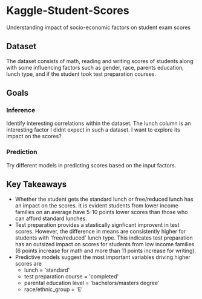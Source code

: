 # Kaggle-Student-Scores
Understanding impact of socio-economic factors on student exam scores
## Dataset
The dataset consists of math, reading and writing scores of students along with some influencing factors such as gender, race, parents education, lunch type, and if the student took test preparation courses.

## Goals
### Inference
Identify interesting correlations within the dataset.
The lunch column is an interesting factor I didnt expect in such a dataset. I want to explore its impact on the scores?
### Prediction
Try different models in predicting scores based on the input factors.

## Key Takeaways
- Whether the student gets the standard lunch or free/reduced lunch has an impact on the scores. It is evident students from lower income families on an average have 5-10 points lower scores than those who can afford standard lunches.
- Test preparation provides a stastically signficant improvent in test scores. However, the difference in means are consistently higher for students with 'free/reduced' lunch type. This indicates test preparation has an outsized impact on scores for students from low income families (6 points increase for math and more than 11 points increase for writing).
 - Predictive models suggest the most important variables driving higher scores are
   - lunch = 'standard'
   - test preparation course = 'completed'
   - parental education level = 'bachelors/masters degree'
   - race/ethnic_group = 'E'
